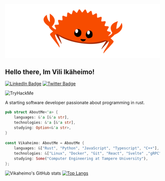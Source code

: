 ![Banner](images/banner.png)

## Hello there, Im Vili Ikäheimo!

[![LinkedIn Badge](https://img.shields.io/badge/LinkedIn-blue?style=for-the-badge&logo=linkedin&logoColor=white)](https://www.linkedin.com/in/vili-ikaheimo)
[![Twitter Badge](https://img.shields.io/badge/Twitter-blue?style=for-the-badge&logo=twitter&logoColor=white)](https://twitter.com/VIkaheim)

![TryHackMe](https://tryhackme-badges.s3.amazonaws.com/Rextension.png)

A starting software developer passionate about programming in rust.

```rust
pub struct AboutMe<'a> {
    languages: &'a [&'a str],
    technologies: &'a [&'a str],
    studying: Option<&'a str>,
}

const Vikaheimo: AboutMe = AboutMe {
    languages: &["Rust", "Python", "JavaScript", "Typescript", "C++"],
    technologies: &["Linux", "Docker", "Git", "React", "Svelte" ,"gRPC", "MongoDB", "MariaDB"],
    studying: Some("Computer Engineering at Tampere University"),
};
```

![Vikaheimo's GitHub stats](https://github-readme-stats.vercel.app/api?username=Vikaheimo&show_icons=true&theme=gotham)
[![Top Langs](https://github-readme-stats.vercel.app/api/top-langs/?username=Vikaheimo&theme=gotham)](https://github.com/anuraghazra/github-readme-stats)
